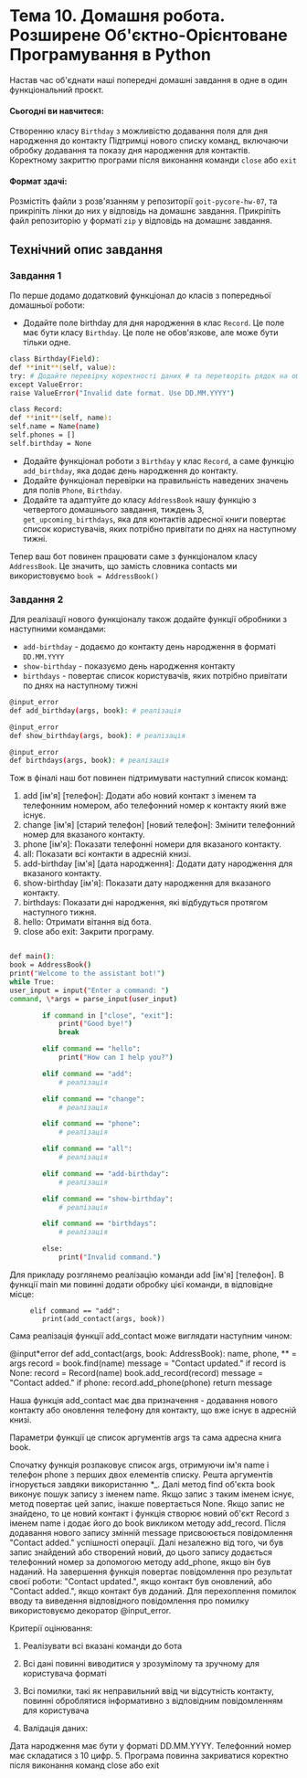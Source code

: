 # Тема 10. Домашня робота. Розширене Об'єктно-Орієнтоване Програмування в Python

Настав час об'єднати наші попередні домашні завдання в одне в один функціональний проєкт.

#### Сьогодні ви навчитеся:

Створенню класу `Birthday` з можливістю додавання поля для дня народження до контакту
Підтримці нового списку команд, включаючи обробку додавання та показу дня народження для контактів.
Коректному закриттю програми після виконання команди `close` або `exit`

#### Формат здачі:

Розмістіть файли з розв'язанням у репозиторії `goit-pycore-hw-07`, та прикріпіть лінки до них у відповідь на домашнє завдання.
Прикріпіть файл репозиторію у форматi `zip` у відповідь на домашнє завдання.

## Технiчний опис завдання

### Завдання 1

По перше додамо додатковий функціонал до класів з попередньої домашньої роботи:

- Додайте поле birthday для дня народження в клас `Record`. Це поле має бути класу `Birthday`. Це поле не обов'язкове, але може бути тільки одне.

```bash
class Birthday(Field):
def **init**(self, value):
try: # Додайте перевірку коректності даних # та перетворіть рядок на об'єкт datetime
except ValueError:
raise ValueError("Invalid date format. Use DD.MM.YYYY")

class Record:
def **init**(self, name):
self.name = Name(name)
self.phones = []
self.birthday = None
```

- Додайте функціонал роботи з `Birthday` у клас `Record`, а саме функцію `add_birthday`, яка додає день народження до контакту.
- Додайте функціонал перевірки на правильність наведених значень для полів `Phone`, `Birthday`.
- Додайте та адаптуйте до класу `AddressBook` нашу функцію з четвертого домашнього завдання, тиждень 3, `get_upcoming_birthdays`, яка для контактів адресної книги повертає список користувачів, яких потрібно привітати по днях на наступному тижні.

Тепер ваш бот повинен працювати саме з функціоналом класу `AddressBook`. Це значить, що замість словника contacts ми використовуємо `book = AddressBook()`

### Завдання 2

Для реалізації нового функціоналу також додайте функції обробники з наступними командами:

- `add-birthday` - додаємо до контакту день народження в форматі `DD.MM.YYYY`
- `show-birthday` - показуємо день народження контакту
- `birthdays` - повертає список користувачів, яких потрібно привітати по днях на наступному тижні

```bash
@input_error
def add_birthday(args, book): # реалізація

@input_error
def show_birthday(args, book): # реалізація

@input_error
def birthdays(args, book): # реалізація
```

Тож в фіналі наш бот повинен підтримувати наступний список команд:

1. add [ім'я] [телефон]: Додати або новий контакт з іменем та телефонним номером, або телефонний номер к контакту який вже існує.
2. change [ім'я] [старий телефон] [новий телефон]: Змінити телефонний номер для вказаного контакту.
3. phone [ім'я]: Показати телефонні номери для вказаного контакту.
4. all: Показати всі контакти в адресній книзі.
5. add-birthday [ім'я] [дата народження]: Додати дату народження для вказаного контакту.
6. show-birthday [ім'я]: Показати дату народження для вказаного контакту.
7. birthdays: Показати дні народження, які відбудуться протягом наступного тижня.
8. hello: Отримати вітання від бота.
9. close або exit: Закрити програму.

```bash

def main():
book = AddressBook()
print("Welcome to the assistant bot!")
while True:
user_input = input("Enter a command: ")
command, \*args = parse_input(user_input)

        if command in ["close", "exit"]:
            print("Good bye!")
            break

        elif command == "hello":
            print("How can I help you?")

        elif command == "add":
            # реалізація

        elif command == "change":
            # реалізація

        elif command == "phone":
            # реалізація

        elif command == "all":
            # реалізація

        elif command == "add-birthday":
            # реалізація

        elif command == "show-birthday":
            # реалізація

        elif command == "birthdays":
            # реалізація

        else:
            print("Invalid command.")
```

Для прикладу розглянемо реалізацію команди add [ім'я] [телефон]. В функції main ми повинні додати обробку цієї команди, в відповідне місце:

         elif command == "add":
            print(add_contact(args, book))

Сама реалізація функції add_contact може виглядати наступним чином:

@input\*error
def add_contact(args, book: AddressBook):
name, phone, \*\* = args
record = book.find(name)
message = "Contact updated."
if record is None:
record = Record(name)
book.add_record(record)
message = "Contact added."
if phone:
record.add_phone(phone)
return message

Наша функція add_contact має два призначення - додавання нового контакту або оновлення телефону для контакту, що вже існує в адресній книзі.

Параметри функції це список аргументів args та сама адресна книга book.

Спочатку функція розпаковує список args, отримуючи ім'я name і телефон phone з перших двох елементів списку. Решта аргументів ігнорується завдяки використанню \*\_. Далі метод find об'єкта book виконує пошук запису з іменем name. Якщо запис з таким іменем існує, метод повертає цей запис, інакше повертається None.
Якщо запис не знайдено, то це новий контакт і функція створює новий об'єкт Record з іменем name і додає його до book викликом методу add_record. Після додавання нового запису змінній message присвоюється повідомлення "Contact added." успішності операції.
Далі незалежно від того, чи був запис знайдений або створений новий, до цього запису додається телефонний номер за допомогою методу add_phone, якщо він був наданий. На завершення функція повертає повідомлення про результат своєї роботи: "Contact updated.", якщо контакт був оновлений, або "Contact added.", якщо контакт був доданий. Для перехоплення помилок вводу та виведення відповідного повідомлення про помилку використовуємо декоратор @input_error.

Критерії оцінювання:

1. Реалізувати всі вказані команди до бота

2. Всі дані повинні виводитися у зрозумілому та зручному для користувача форматі

3. Всі помилки, такі як неправильний ввід чи відсутність контакту, повинні оброблятися інформативно з відповідним повідомленням для користувача

4. Валідація даних:

Дата народження має бути у форматі DD.MM.YYYY.
Телефонний номер має складатися з 10 цифр. 5. Програма повинна закриватися коректно після виконання команд close або exit
